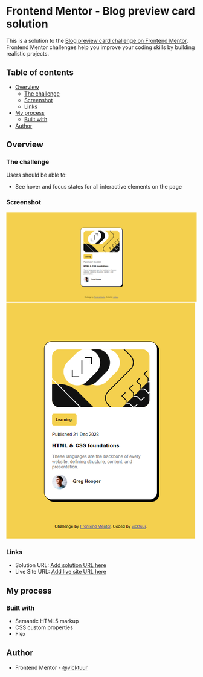 # Frontend Mentor - Blog preview card solution

This is a solution to the [Blog preview card challenge on Frontend Mentor](https://www.frontendmentor.io/challenges/blog-preview-card-ckPaj01IcS). Frontend Mentor challenges help you improve your coding skills by building realistic projects. 

## Table of contents

- [Overview](#overview)
  - [The challenge](#the-challenge)
  - [Screenshot](#screenshot)
  - [Links](#links)
- [My process](#my-process)
  - [Built with](#built-with)
- [Author](#author)

## Overview

### The challenge

Users should be able to:

- See hover and focus states for all interactive elements on the page

### Screenshot

![](assets/FireShot%20Capture%20048%20-%20Frontend%20Mentor%20-%20Blog%20preview%20card%20-%20127.0.0.1.png)
![](assets/FireShot%20Capture%20050%20-%20Frontend%20Mentor%20-%20Blog%20preview%20card%20-%20127.0.0.1.png)

### Links

- Solution URL: [Add solution URL here](https://www.frontendmentor.io/solutions/css-custom-properties-semantic-html-markup-99Lsm4ESC)
- Live Site URL: [Add live site URL here](https://blog-preview-tau.vercel.app)

## My process

### Built with

- Semantic HTML5 markup
- CSS custom properties
- Flex

## Author

- Frontend Mentor - [@vicktuur](https://www.frontendmentor.io/profile/Vicktuur)
